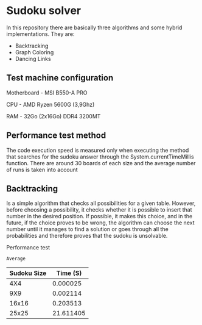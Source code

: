 # Sudoku solver

In this repository there are basically three algorithms and some hybrid implementations. They are:

* Backtracking
* Graph Coloring
* Dancing Links

## Test machine configuration

Motherboard - MSI B550-A PRO

CPU - AMD Ryzen 5600G (3,9Ghz)

RAM - 32Go (2x16Go) DDR4 3200MT

## Performance test method

The code execution speed is measured only when executing the method that searches for the sudoku answer through the System.currentTimeMillis function.
There are around 30 boards of each size and the average number of runs is taken into account

## Backtracking

Is a simple algorithm that checks all possibilities for a given table. However, before choosing a possibility, it checks whether it is possible to insert that number in the desired position. If possible, it makes this choice, and in the future, if the choice proves to be wrong, the algorithm can choose the next number until it manages to find a solution or goes through all the probabilities and therefore proves that the sudoku is unsolvable.

Performance test

    Average

| Sudoku Size |  Time (S)  |
|-------------|------------|
|     4X4     |  0.000025  |
|     9X9     |  0.002114  |
|    16x16    |  0.203513  |
|    25x25    |  21.611405 |